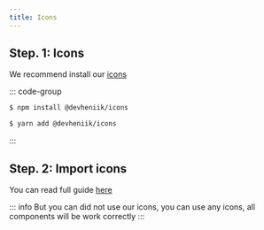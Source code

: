 ```yaml
---
title: Icons
---
```



## Step. 1: Icons

We recommend install our [icons](https://icons.devheniik.com/)

::: code-group

```sh [npm]
$ npm install @devheniik/icons
```

```sh [yarn]
$ yarn add @devheniik/icons
```

:::

## Step. 2: Import icons

You can read full guide [here](https://github.com/devheniik/icons#readme)

::: info
But you can did not use our icons, you can use any icons, all components will be work correctly
:::

